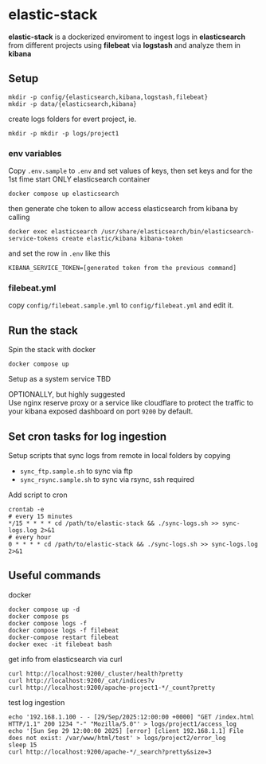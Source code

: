 # elastic-stack

**elastic-stack** is a dockerized enviroment to ingest logs in **elasticsearch** from different projects using **filebeat** via **logstash** and analyze them in **kibana**

## Setup 
```
mkdir -p config/{elasticsearch,kibana,logstash,filebeat}
mkdir -p data/{elasticsearch,kibana}
```
create logs folders for evert project, ie.
```
mkdir -p mkdir -p logs/project1
```

### env variables  
Copy ```.env.sample``` to ```.env``` and set values of keys, then set keys and for the 1st fime start ONLY elasticsearch container
```
docker compose up elasticsearch
```
then generate che token to allow access elasticsearch from kibana by calling 
```
docker exec elasticsearch /usr/share/elasticsearch/bin/elasticsearch-service-tokens create elastic/kibana kibana-token
```
and set the row in  ```.env``` like this
```
KIBANA_SERVICE_TOKEN=[generated token from the previous command]
```

### filebeat.yml
copy ```config/filebeat.sample.yml``` to ```config/filebeat.yml``` and edit it.

## Run the stack
Spin the stack with docker
```
docker compose up
```
Setup as a system service
TBD

OPTIONALLY, but highly suggested  
Use nginx reserve proxy or a service like cloudflare to protect the traffic to your kibana exposed dashboard on port `9200` by default.

## Set cron tasks for log ingestion

Setup scripts that sync logs from remote in local folders by copying
* `sync_ftp.sample.sh` to sync via ftp
* `sync_rsync.sample.sh` to sync via rsync, ssh required  

Add script to cron 
```
crontab -e
# every 15 minutes
*/15 * * * * cd /path/to/elastic-stack && ./sync-logs.sh >> sync-logs.log 2>&1
# every hour
0 * * * * cd /path/to/elastic-stack && ./sync-logs.sh >> sync-logs.log 2>&1
```

## Useful commands
docker
```
docker compose up -d
docker compose ps
docker compose logs -f
docker compose logs -f filebeat
docker-compose restart filebeat
docker exec -it filebeat bash
```
get info from elasticsearch via curl
```
curl http://localhost:9200/_cluster/health?pretty
curl http://localhost:9200/_cat/indices?v
curl http://localhost:9200/apache-project1-*/_count?pretty 
```
test log ingestion
```
echo '192.168.1.100 - - [29/Sep/2025:12:00:00 +0000] "GET /index.html HTTP/1.1" 200 1234 "-" "Mozilla/5.0"' > logs/project1/access_log
echo '[Sun Sep 29 12:00:00 2025] [error] [client 192.168.1.1] File does not exist: /var/www/html/test' > logs/project2/error_log
sleep 15
curl http://localhost:9200/apache-*/_search?pretty&size=3
```
